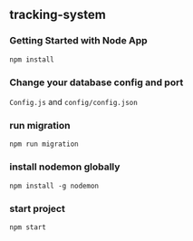 ## tracking-system

### Getting Started with Node App

`npm install`

### Change your database config and port 

`Config.js` and `config/config.json` 

### run migration 

`npm run migration`

### install nodemon globally

`npm install -g nodemon`

### start project 

`npm start`